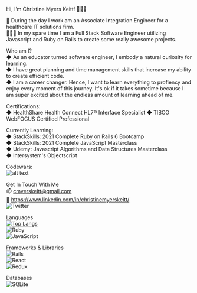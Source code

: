 
Hi, I’m Christine Myers Keitt! 👩🏾‍💻

 🌅 During the day I work am an Associate Integration Engineer for a healthcare IT solutions firm. <br>
 🤸🏾‍♀️ In my spare time I am a Full Stack Software Engineer utilizing Javascript and Ruby on Rails to create some really awesome projects. 


Who am I?
 <br>
 ◆ As an educator turned software engineer, I embody a natural curiosity for learning. <br>
 ◆  I have great planning and time management skills that increase my ability to create efficient code. <br>
 ◆  I am a career changer. Hence, I want to learn everything to profiency and enjoy every moment of this journey. It's ok if it takes sometime because I am super excited about the endless amount of learning ahead of me.


Certifications:
 <br>
 ◆  HealthShare Health Connect HL7® Interface Specialist
 ◆  TIBCO WebFOCUS Certified Professional  
 
Currently Learning: 
  <br>
  ◆ StackSkills: 2021 Complete Ruby on Rails 6 Bootcamp
   <br>
  ◆ StackSkills: 2021 Complete JavaScript Masterclass
  <br>
  ◆ Udemy: Javascript Algorithms and Data Structures Masterclass 
  <br>
  ◆ Intersystem's Objectscript
 
Codewars:
<br>
![alt text](https://www.codewars.com/users/cmyerskeitt/badges/large)


Get In Touch With Me
<br>
📫 cmyerskeitt@gmail.com
<br>
🔗 https://www.linkedin.com/in/christinemyerskeitt/
<br>
<img alt="Twitter" src="https://img.shields.io/twitter/follow/MKCodes?style=social "/>
<br>



Languages
<br>
[![Top Langs](https://github-readme-stats.vercel.app/api/top-langs/?username=cmyerskeitt)](https://github.com/cmyerskeitt/github-readme-stats)
<br>
  <img alt="Ruby" src="https://img.shields.io/badge/ruby-%23CC342D.svg?style=for-the-badge&logo=ruby&logoColor=white"/>
<br>
  <img alt="JavaScript" src="https://img.shields.io/badge/javascript-%23323330.svg?style=for-the-badge&logo=javascript&logoColor=%23F7DF1E"/>
<br>



Frameworks & Libraries
<br>
  <img alt="Rails" src="https://img.shields.io/badge/rails-%23CC0000.svg?style=for-the-badge&logo=ruby-on-rails&logoColor=white"/>
<br>
  <img alt="React" src="https://img.shields.io/badge/react-%2320232a.svg?style=for-the-badge&logo=react&logoColor=%2361DAFB"/>
<br>
  <img alt="Redux" src="https://img.shields.io/badge/redux-%23593d88.svg?style=for-the-badge&logo=redux&logoColor=white"/>
<br>

Databases
<br>
<img alt="SQLite" src ="https://img.shields.io/badge/sqlite-%2307405e.svg?style=for-the-badge&logo=sqlite&logoColor=white"/>
<br>



<!---
cmyerskeitt/cmyerskeitt is a ✨ special ✨ repository because its `README.md` (this file) appears on your GitHub profile.
You can click the Preview link to take a look at your changes.
--->

